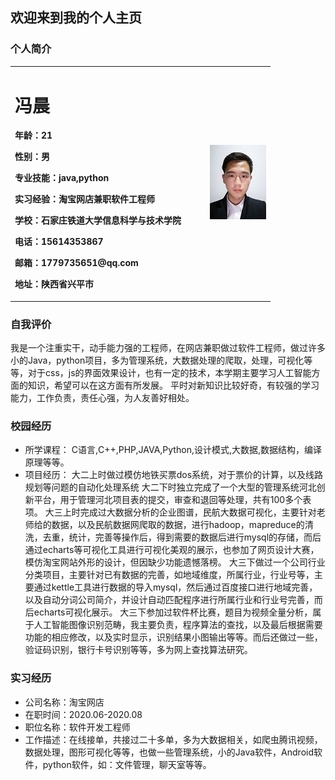 ## 欢迎来到我的个人主页


### 个人简介

<table border="0">
  <tr>
    <td width="75%">
      <h1>冯晨</h1>
      <p><b>年龄：21</b></p>
      <p><b>性别：男</b></p>
      <p><b>专业技能：java,python</b></p>
      <p><b>实习经验：淘宝网店兼职软件工程师</b></p>
      <p><b>学校：石家庄铁道大学信息科学与技术学院</b></p>
      <p><b>电话：15614353867</b></p>
      <p><b>邮箱：1779735651@qq.com</b></p>
      <p><b>地址：陕西省兴平市</b></p>
    </td>
    <td width="25%">
      <img src="images/zhengjianzhao.jpg" width="100%"> 
    </td>
  </tr>
</table>

### 自我评价
我是一个注重实干，动手能力强的工程师，在网店兼职做过软件工程师，做过许多小的Java，python项目，多为管理系统，大数据处理的爬取，处理，可视化等等，对于css，js的界面效果设计，也有一定的技术，本学期主要学习人工智能方面的知识，希望可以在这方面有所发展。
平时对新知识比较好奇，有较强的学习能力，工作负责，责任心强，为人友善好相处。

### 校园经历
* 所学课程：
C语言,C++,PHP,JAVA,Python,设计模式,大数据,数据结构，编译原理等等。
* 项目经历：
大二上时做过模仿地铁买票dos系统，对于票价的计算，以及线路规划等问题的自动化处理系统
大二下时独立完成了一个大型的管理系统河北创新平台，用于管理河北项目表的提交，审查和退回等处理，共有100多个表项。
大三上时完成过大数据分析的企业图谱，民航大数据可视化，主要针对老师给的数据，以及民航数据网爬取的数据，进行hadoop，mapreduce的清洗，去重，统计，完善等操作后，得到需要的数据后进行mysql的存储，而后通过echarts等可视化工具进行可视化美观的展示，也参加了网页设计大赛，模仿淘宝网站外形的设计，但因缺少功能遗憾落榜。
大三下做过一个公司行业分类项目，主要针对已有数据的完善，如地域维度，所属行业，行业号等，主要通过kettle工具进行数据的导入mysql，然后通过百度接口进行地域完善，以及自动分词公司简介，并设计自动匹配程序进行所属行业和行业号完善，而后echarts可视化展示。
大三下参加过软件杯比赛，题目为视频全量分析，属于人工智能图像识别范畴，我主要负责，程序算法的查找，以及最后根据需要功能的相应修改，以及实时显示，识别结果小图输出等等。而后还做过一些，验证码识别，银行卡号识别等等，多为网上查找算法研究。

### 实习经历
* 公司名称：淘宝网店
* 在职时间：2020.06-2020.08
* 职位名称：软件开发工程师
* 工作描述：在线接单，共接过二十多单，多为大数据相关，如爬虫腾讯视频，数据处理，图形可视化等等，也做一些管理系统，小的Java软件，Android软件，python软件，如：文件管理，聊天室等等。
